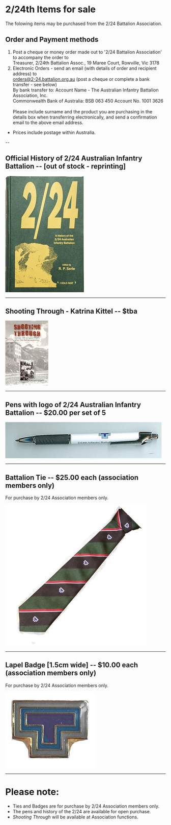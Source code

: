 

#  2/24th Items for sale

The folowing items may be purchased from the 2/24 Battalion Association.<br>

## Order and Payment methods
1.	Post a cheque or money order made out to '2/24 Battalion Association' to accompany the order to <br>
 Treasurer, 2/24th Battalion Assoc.,
 19 Maree Court,
 Rowville, Vic  3178
2.	Electronic Orders - send an email (with details of order and recipient address) to <br>
orders@2-24.battalion.org.au (post a cheque or complete a bank transfer - see below)<br>
 By bank transfer to: Account Name - The Australian Infantry Battalion Association, Inc. <br>
 Commonwealth Bank of Australia: BSB 063 450  Account No. 1001 3626    <br>   
 Please include surname and the product you are purchasing in the details box when transferring electronically, and send a confirmation email to the above email address.
* Prices include postage within Australia.

--
## **Official History of 2/24 Australian Infantry Battalion** -- [out of stock - reprinting]

![Battalion History](images/product/book-r.jpg)


---
## **Shooting Through - Katrina Kittel** -- $tba 
![Shooting Through](images/product/shoot-r.jpg)


---
## **Pens with logo of 2/24 Australian Infantry Battalion** -- $20.00 per set of 5

![Pen](images/product/pen.jpg)


---



## **Battalion Tie** -- $25.00 each (association members only)

For purchase by 2/24 Association members only.

![Battalion Tie](images/product/tie.jpg)


---


## **Lapel Badge** [1.5cm wide] -- $10.00 each (association members only)

For purchase by 2/24 Association members only.

![Lapel Badge](images/product/badge-r.jpg)


---



# Please note:

  * Ties and Badges are for purchase by 2/24 Association members only.
  * The pens and history of the 2/24 are available for open purchase.
  * *Shooting Through* will be available at Association functions.


